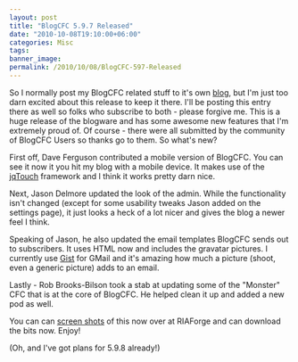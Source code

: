 ```yaml
---
layout: post
title: "BlogCFC 5.9.7 Released"
date: "2010-10-08T19:10:00+06:00"
categories: Misc 
tags: 
banner_image: 
permalink: /2010/10/08/BlogCFC-597-Released
---
```


So I normally post my BlogCFC related stuff to it's own <a href="http://news.blogcfc.com">blog</a>, but I'm just too darn excited about this release to keep it there. I'll be posting this entry there as well so folks who subscribe to both - please forgive me. This is a huge release of the blogware and has some awesome new features that I'm extremely proud of. Of course - there were all submitted by the community of BlogCFC Users so thanks go to them. So what's new?

First off, Dave Ferguson contributed a mobile version of BlogCFC. You can see it now it you hit my blog with a mobile device. It makes use of the <a href="http://jqtouch.com">jqTouch</a> framework and I think it works pretty darn nice.

Next, Jason Delmore updated the look of the admin. While the functionality isn't changed (except for some usability tweaks Jason added on the settings page), it just looks a heck of a lot nicer and gives the blog a newer feel I think. 

Speaking of Jason, he also updated the email templates BlogCFC sends out to subscribers. It uses HTML now and includes the gravatar pictures. I currently use <a href="http://gist.com">Gist</a> for GMail and it's amazing how much a picture (shoot, even a generic picture) adds to an email. 

Lastly - Rob Brooks-Bilson took a stab at updating some of the "Monster" CFC that is at the core of BlogCFC. He helped clean it up and added a new pod as well.

You can can <a href="http://blogcfc.riaforge.org/index.cfm?event=page.projectscreenshots">screen shots</a> of this now over at RIAForge and can download the bits now. Enjoy! 

(Oh, and I've got plans for 5.9.8 already!)